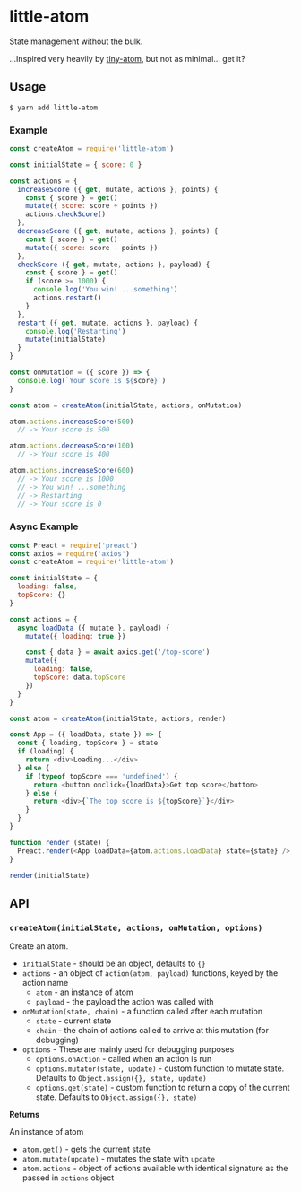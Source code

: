 # little-atom

State management without the bulk.

...Inspired very heavily by [tiny-atom][], but not as minimal... get it?

## Usage

    $ yarn add little-atom

### Example

```js
const createAtom = require('little-atom')

const initialState = { score: 0 }

const actions = {
  increaseScore ({ get, mutate, actions }, points) {
    const { score } = get()
    mutate({ score: score + points })
    actions.checkScore()
  },
  decreaseScore ({ get, mutate, actions }, points) {
    const { score } = get()
    mutate({ score: score - points })
  },
  checkScore ({ get, mutate, actions }, payload) {
    const { score } = get()
    if (score >= 1000) {
      console.log('You win! ...something')
      actions.restart()
    }
  },
  restart ({ get, mutate, actions }, payload) {
    console.log('Restarting')
    mutate(initialState)
  }
}

const onMutation = ({ score }) => {
  console.log(`Your score is ${score}`)
}

const atom = createAtom(initialState, actions, onMutation)

atom.actions.increaseScore(500)
  // -> Your score is 500

atom.actions.decreaseScore(100)
  // -> Your score is 400

atom.actions.increaseScore(600)
  // -> Your score is 1000
  // -> You win! ...something
  // -> Restarting
  // -> Your score is 0
```

### Async Example

```js
const Preact = require('preact')
const axios = require('axios')
const createAtom = require('little-atom')

const initialState = {
  loading: false,
  topScore: {}
}

const actions = {
  async loadData ({ mutate }, payload) {
    mutate({ loading: true })

    const { data } = await axios.get('/top-score')
    mutate({
      loading: false,
      topScore: data.topScore
    })
  }
}

const atom = createAtom(initialState, actions, render)

const App = ({ loadData, state }) => {
  const { loading, topScore } = state
  if (loading) {
    return <div>Loading...</div>
  } else {
    if (typeof topScore === 'undefined') {
      return <button onclick={loadData}>Get top score</button>
    } else {
      return <div>{`The top score is ${topScore}`}</div>
    }
  }
}

function render (state) {
  Preact.render(<App loadData={atom.actions.loadData} state={state} />, document.body)
}

render(initialState)

```

## API

### `createAtom(initialState, actions, onMutation, options)`

Create an atom.

* `initialState` - should be an object, defaults to `{}`
* `actions` - an object of `action(atom, payload)` functions, keyed by the action name
  * `atom` - an instance of atom
  * `payload` - the payload the action was called with
* `onMutation(state, chain)` - a function called after each mutation
  * `state` - current state
  * `chain` - the chain of actions called to arrive at this mutation (for debugging)
* `options` - These are mainly used for debugging purposes
  * `options.onAction` - called when an action is run
  * `options.mutator(state, update)` - custom function to mutate state. Defaults to `Object.assign({}, state, update)`
  * `options.get(state)` - custom function to return a copy of the current state. Defaults to `Object.assign({}, state)`

**Returns**

An instance of atom

* `atom.get()` - gets the current state
* `atom.mutate(update)` - mutates the state with `update`
* `atom.actions` - object of actions available with identical signature as the passed in `actions` object

[tiny-atom]: https://github.com/QubitProducts/tiny-atom
